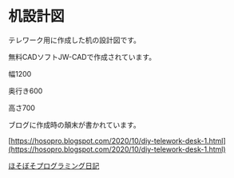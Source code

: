 # 机設計図

テレワーク用に作成した机の設計図です。

無料CADソフトJW-CADで作成されています。

幅1200

奥行き600

高さ700


ブログに作成時の顛末が書かれています。

[https://hosopro.blogspot.com/2020/10/diy-telework-desk-1.html](https://hosopro.blogspot.com/2020/10/diy-telework-desk-1.html)


[ほそぼそプログラミング日記](https://hosopro.blogspot.com/)

